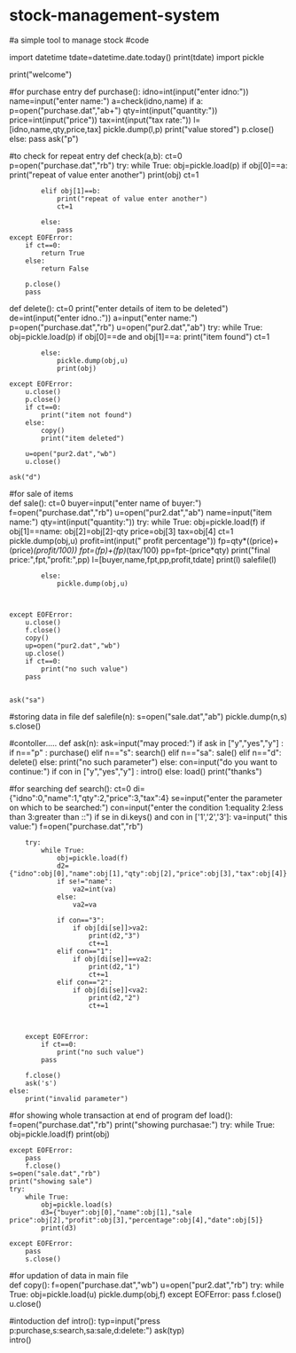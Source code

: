 # stock-management-system
#a simple tool to manage stock
#code


import datetime
tdate=datetime.date.today()
print(tdate)
import pickle

print("welcome")


#for purchase entry
def purchase():
    idno=int(input("enter idno:"))
    name=input("enter name:")
    a=check(idno,name)
    if a:
        p=open("purchase.dat","ab+")
        qty=int(input("quantity:"))
        price=int(input("price"))
        tax=int(input("tax rate:"))
        l=[idno,name,qty,price,tax]
        pickle.dump(l,p)
        print("value stored")
        p.close()
    else:
        pass
    ask("p")


#to check for repeat entry
def check(a,b):
    ct=0
    p=open("purchase.dat","rb")
    try:
        while True:
            obj=pickle.load(p)
            if obj[0]==a:
                print("repeat of value enter another")
                print(obj)
                ct=1
                
               
            elif obj[1]==b:
                print("repeat of value enter another")
                ct=1
                
            else:
                pass
    except EOFError:
        if ct==0:
            return True
        else:
            return False
            
        p.close()
        pass
    


def delete():
    ct=0
    print("enter details of item to be deleted")
    de=int(input("enter idno.:"))
    a=input("enter name:")
    p=open("purchase.dat","rb")
    u=open("pur2.dat","ab")
    try:
        while True:
            obj=pickle.load(p)
            if obj[0]==de and obj[1]==a:
                print("item found")
                ct=1
    
            else:
                pickle.dump(obj,u)
                print(obj)
                
    except EOFError:
        u.close()    
        p.close()
        if ct==0:
            print("item not found")
        else:
            copy()
            print("item deleted")
       
        u=open("pur2.dat","wb")
        u.close()
   
    ask("d")

    
#for sale of items    
def sale():
    ct=0
    buyer=input("enter name of buyer:")
    f=open("purchase.dat","rb")
    u=open("pur2.dat","ab")
    name=input("item name:")
    qty=int(input("quantity:"))
    try:
        while True:
            obj=pickle.load(f)
            if obj[1]==name:
                obj[2]=obj[2]-qty
                price=obj[3]
                tax=obj[4]
                ct=1
                pickle.dump(obj,u)
                profit=int(input(" profit percentage"))
                fp=qty*((price)+(price)*(profit/100))
                fpt=(fp)+(fp)*(tax/100)
                pp=fpt-(price*qty)
                print("final price:",fpt,"profit:",pp)
                l=[buyer,name,fpt,pp,profit,tdate]
                print(l)
                salefile(l)
                
            else:
                pickle.dump(obj,u)
                
            
             
    except EOFError:
        u.close()
        f.close()
        copy()
        up=open("pur2.dat","wb")
        up.close()
        if ct==0:
            print("no such value")
        pass
            
   
    ask("sa")
    
#storing data in file
def salefile(n):
    s=open("sale.dat","ab")
    pickle.dump(n,s)
    s.close()
    


    
#contoller.....
def ask(n):
    ask=input("may proced:")
    if ask in ["y","yes","y"] :
        if n=="p" :
            purchase()
        elif n=="s":
            search()
        elif n=="sa":
            sale()
        elif n=="d":
            delete()
        else:
            print("no such parameter")
    else:
        con=input("do you want to continue:")
        if con in ["y","yes","y"] :
            intro()
        else:
            load()
            print("thanks")
    
#for searching
def search():
    ct=0
    di={"idno":0,"name":1,"qty":2,"price":3,"tax":4}
    se=input("enter the parameter on which to be searched:")
    con=input("enter the condition 1:equality 2:less than 3:greater than ::")
    if se in di.keys() and con in ['1','2','3']:
        va=input(" this value:")
        f=open("purchase.dat","rb")
        
        try:
            while True:
                obj=pickle.load(f)
                d2={"idno":obj[0],"name":obj[1],"qty":obj[2],"price":obj[3],"tax":obj[4]}
                if se!="name":
                    va2=int(va)
                else:
                    va2=va
                
                if con=="3":
                    if obj[di[se]]>va2:
                        print(d2,"3")
                        ct+=1
                elif con=="1":
                    if obj[di[se]]==va2:
                        print(d2,"1")
                        ct+=1
                elif con=="2":
                    if obj[di[se]]<va2:
                        print(d2,"2")
                        ct+=1
            
                    
            
        except EOFError:
            if ct==0:
                print("no such value")
            pass

        f.close()
        ask('s')
    else:
        print("invalid parameter")
#for showing whole transaction at end of program
def load():
    f=open("purchase.dat","rb")
    print("showing purchasae:")
    try:
        while True:
            obj=pickle.load(f)
            print(obj)
    
    except EOFError:
        pass
        f.close()
    s=open("sale.dat","rb")
    print("showing sale")
    try:
        while True:
            obj=pickle.load(s)
            d3={"buyer":obj[0],"name":obj[1],"sale price":obj[2],"profit":obj[3],"percentage":obj[4],"date":obj[5]}
            print(d3)
    
    except EOFError:
        pass
        s.close()





#for updation of data in main file    
def copy():
    f=open("purchase.dat","wb")
    u=open("pur2.dat","rb")
    try:
        while True:
            obj=pickle.load(u)
            pickle.dump(obj,f)
    except EOFError:
        pass
    f.close()
    u.close()


#intoduction
def intro():
    typ=input("press p:purchase,s:search,sa:sale,d:delete:")
    ask(typ)    
intro()

